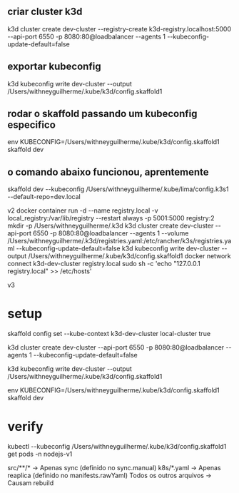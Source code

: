 
## criar cluster k3d
k3d cluster create dev-cluster --registry-create k3d-registry.localhost:5000 --api-port 6550 -p 8080:80@loadbalancer --agents 1 --kubeconfig-update-default=false

## exportar kubeconfig
k3d kubeconfig write dev-cluster --output /Users/withneyguilherme/.kube/k3d/config.skaffold1

## rodar o skaffold passando um kubeconfig especifico
env KUBECONFIG=/Users/withneyguilherme/.kube/k3d/config.skaffold1 skaffold dev


## o comando abaixo funcionou, aprentemente
 skaffold dev --kubeconfig /Users/withneyguilherme/.kube/lima/config.k3s1 --default-repo=dev.local





v2
docker container run -d --name registry.local -v local_registry:/var/lib/registry --restart always -p 5001:5000 registry:2
mkdir -p /Users/withneyguilherme/.k3d
k3d cluster create dev-cluster --api-port 6550 -p 8080:80@loadbalancer --agents 1 --volume /Users/withneyguilherme/.k3d/registries.yaml:/etc/rancher/k3s/registries.yaml --kubeconfig-update-default=false
k3d kubeconfig write dev-cluster --output /Users/withneyguilherme/.kube/k3d/config.skaffold1
docker network connect k3d-dev-cluster registry.local
sudo sh -c 'echo "127.0.0.1 registry.local" >> /etc/hosts'



v3
# setup
skaffold config set --kube-context k3d-dev-cluster local-cluster true

k3d cluster create dev-cluster --api-port 6550 -p 8080:80@loadbalancer --agents 1 --kubeconfig-update-default=false

k3d kubeconfig write dev-cluster --output /Users/withneyguilherme/.kube/k3d/config.skaffold1

env KUBECONFIG=/Users/withneyguilherme/.kube/k3d/config.skaffold1 skaffold dev

# verify
kubectl --kubeconfig /Users/withneyguilherme/.kube/k3d/config.skaffold1 get pods -n nodejs-v1


src/**/* -> Apenas sync (definido no sync.manual)
k8s/*.yaml -> Apenas reaplica (definido no manifests.rawYaml)
Todos os outros arquivos -> Causam rebuild